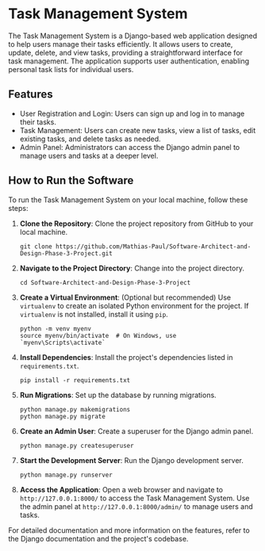 # Task Management System

The Task Management System is a Django-based web application designed to help users manage their tasks efficiently. It allows users to create, update, delete, and view tasks, providing a straightforward interface for task management. The application supports user authentication, enabling personal task lists for individual users.

## Features

- User Registration and Login: Users can sign up and log in to manage their tasks.
- Task Management: Users can create new tasks, view a list of tasks, edit existing tasks, and delete tasks as needed.
- Admin Panel: Administrators can access the Django admin panel to manage users and tasks at a deeper level.

## How to Run the Software

To run the Task Management System on your local machine, follow these steps:

1. **Clone the Repository**: Clone the project repository from GitHub to your local machine.

   ```
   git clone https://github.com/Mathias-Paul/Software-Architect-and-Design-Phase-3-Project.git
   ```

2. **Navigate to the Project Directory**: Change into the project directory.

   ```
   cd Software-Architect-and-Design-Phase-3-Project
   ```

3. **Create a Virtual Environment**: (Optional but recommended) Use `virtualenv` to create an isolated Python environment for the project. If `virtualenv` is not installed, install it using `pip`.

   ```
   python -m venv myenv
   source myenv/bin/activate  # On Windows, use `myenv\Scripts\activate`
   ```

4. **Install Dependencies**: Install the project's dependencies listed in `requirements.txt`.

   ```
   pip install -r requirements.txt
   ```

5. **Run Migrations**: Set up the database by running migrations.

   ```
   python manage.py makemigrations
   python manage.py migrate
   ```

6. **Create an Admin User**: Create a superuser for the Django admin panel.

   ```
   python manage.py createsuperuser
   ```

7. **Start the Development Server**: Run the Django development server.

   ```
   python manage.py runserver
   ```

8. **Access the Application**: Open a web browser and navigate to `http://127.0.0.1:8000/` to access the Task Management System. Use the admin panel at `http://127.0.0.1:8000/admin/` to manage users and tasks.

For detailed documentation and more information on the features, refer to the Django documentation and the project's codebase.
